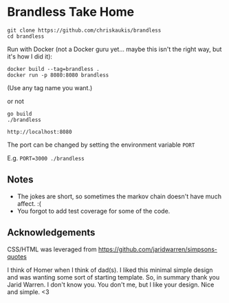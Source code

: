 # Brandless Take Home

```
git clone https://github.com/chriskaukis/brandless
cd brandless
```

Run with Docker (not a Docker guru yet... maybe this isn't the right way, but it's how I did it):
```
docker build --tag=brandless .
docker run -p 8080:8080 brandless
```
(Use any tag name you want.)

or not
```
go build
./brandless
```

```
http://localhost:8080
```

The port can be changed by setting the environment variable `PORT`

E.g.
`PORT=3000 ./brandless`

## Notes
* The jokes are short, so sometimes the markov chain doesn't have much affect. :(
* You forgot to add test coverage for some of the code.


## Acknowledgements
CSS/HTML was leveraged from https://github.com/jaridwarren/simpsons-quotes

I think of Homer when I think of dad(s). I liked this minimal simple design and was wanting some sort of starting template. So, in summary thank you Jarid Warren. I don't know you. You don't me, but I like your design. Nice and simple. <3
